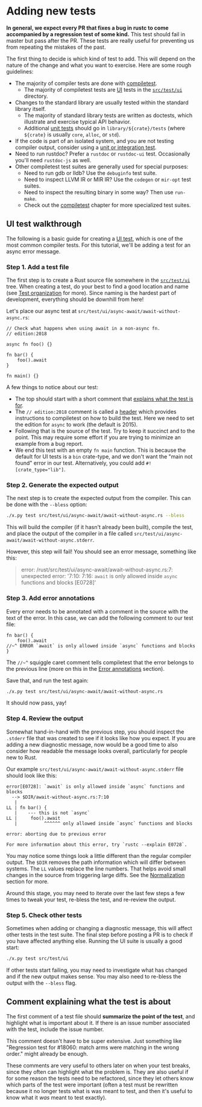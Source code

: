 # Adding new tests

<!-- toc -->

**In general, we expect every PR that fixes a bug in rustc to come
accompanied by a regression test of some kind.** This test should fail
in master but pass after the PR. These tests are really useful for
preventing us from repeating the mistakes of the past.

The first thing to decide is which kind of test to add.
This will depend on the nature of the change and what you want to exercise.
Here are some rough guidelines:

- The majority of compiler tests are done with [compiletest].
  - The majority of compiletest tests are [UI](ui.md) tests in the [`src/test/ui`] directory.
- Changes to the standard library are usually tested within the standard library itself.
  - The majority of standard library tests are written as doctests,
    which illustrate and exercise typical API behavior.
  - Additional [unit tests](intro.md#package-tests) should go in
    `library/${crate}/tests` (where `${crate}` is usually `core`, `alloc`, or `std`).
- If the code is part of an isolated system, and you are not testing compiler output,
  consider using a [unit or integration test](intro.md#package-tests).
- Need to run rustdoc? Prefer a `rustdoc` or `rustdoc-ui` test.
  Occasionally you'll need `rustdoc-js` as well.
- Other compiletest test suites are generally used for special purposes:
  - Need to run gdb or lldb? Use the `debuginfo` test suite.
  - Need to inspect LLVM IR or MIR IR? Use the `codegen` or `mir-opt` test suites.
  - Need to inspect the resulting binary in some way?
    Then use `run-make`.
  - Check out the [compiletest] chapter for more specialized test suites.

[compiletest]: compiletest.md
[`src/test/ui`]: https://github.com/rust-lang/rust/tree/master/src/test/ui/

## UI test walkthrough

The following is a basic guide for creating a [UI test](ui.md), which is one
of the most common compiler tests.
For this tutorial, we'll be adding a test for an async error message.

### Step 1. Add a test file

The first step is to create a Rust source file somewhere in the
[`src/test/ui`] tree.
When creating a test, do your best to find a good location and name (see [Test
organization](ui.md#test-organization) for more).
Since naming is the hardest part of development, everything should be downhill
from here!

Let's place our async test at `src/test/ui/async-await/await-without-async.rs`:

```rust,ignore
// Check what happens when using await in a non-async fn.
// edition:2018

async fn foo() {}

fn bar() {
    foo().await
}

fn main() {}
```

A few things to notice about our test:

* The top should start with a short comment that [explains what the test is
  for](#explanatory_comment).
* The `// edition:2018` comment is called a [header](headers.md) which provides
  instructions to compiletest on how to build the test.
  Here we need to set the edition for `async` to work (the default is 2015).
* Following that is the source of the test.
  Try to keep it succinct and to the point.
  This may require some effort if you are trying to minimize an example from a
  bug report.
* We end this test with an empty `fn main` function.
  This is because the default for UI tests is a `bin` crate-type,
  and we don't want the "main not found" error in our test.
  Alternatively, you could add `#![crate_type="lib"]`.

### Step 2. Generate the expected output

The next step is to create the expected output from the compiler.
This can be done with the `--bless` option:

```sh
./x.py test src/test/ui/async-await/await-without-async.rs --bless
```

This will build the compiler (if it hasn't already been built), compile the
test, and place the output of the compiler in a file called
`src/test/ui/async-await/await-without-async.stderr`.

However, this step will fail!
You should see an error message, something like this:

> error: /rust/src/test/ui/async-await/await-without-async.rs:7: unexpected
> error: '7:10: 7:16: `await` is only allowed inside `async` functions and
> blocks [E0728]'

### Step 3. Add error annotations

Every error needs to be annotated with a comment in the source with the text
of the error.
In this case, we can add the following comment to our test file:

```rust,ignore
fn bar() {
    foo().await
//~^ ERROR `await` is only allowed inside `async` functions and blocks
}
```

The `//~^` squiggle caret comment tells compiletest that the error belongs to
the previous line (more on this in the [Error
annotations](ui.md#error-annotations) section).

Save that, and run the test again:

```sh
./x.py test src/test/ui/async-await/await-without-async.rs
```

It should now pass, yay!

### Step 4. Review the output

Somewhat hand-in-hand with the previous step, you should inspect the `.stderr`
file that was created to see if it looks like how you expect.
If you are adding a new diagnostic message, now would be a good time to
also consider how readable the message looks overall, particularly for
people new to Rust.

Our example `src/test/ui/async-await/await-without-async.stderr` file should
look like this:

```text
error[E0728]: `await` is only allowed inside `async` functions and blocks
  --> $DIR/await-without-async.rs:7:10
   |
LL | fn bar() {
   |    --- this is not `async`
LL |     foo().await
   |          ^^^^^^ only allowed inside `async` functions and blocks

error: aborting due to previous error

For more information about this error, try `rustc --explain E0728`.
```

You may notice some things look a little different than the regular
compiler output.
The `$DIR` removes the path information which will differ between systems.
The `LL` values replace the line numbers.
That helps avoid small changes in the source from triggering large diffs.
See the [Normalization](ui.md#normalization) section for more.

Around this stage, you may need to iterate over the last few steps a few times
to tweak your test, re-bless the test, and re-review the output.

### Step 5. Check other tests

Sometimes when adding or changing a diagnostic message, this will affect
other tests in the test suite.
The final step before posting a PR is to check if you have affected anything else.
Running the UI suite is usually a good start:

```sh
./x.py test src/test/ui
```

If other tests start failing, you may need to investigate what has changed
and if the new output makes sense.
You may also need to re-bless the output with the `--bless` flag.

<a name="explanatory_comment"></a>

## Comment explaining what the test is about

The first comment of a test file should **summarize the point
of the test**, and highlight what is important about it.
If there is an issue number associated with the test, include
the issue number.

This comment doesn't have to be super extensive. Just something like
"Regression test for #18060: match arms were matching in the wrong
order."  might already be enough.

These comments are very useful to others later on when your test
breaks, since they often can highlight what the problem is. They are
also useful if for some reason the tests need to be refactored, since
they let others know which parts of the test were important (often a
test must be rewritten because it no longer tests what is was meant to
test, and then it's useful to know what it *was* meant to test
exactly).
